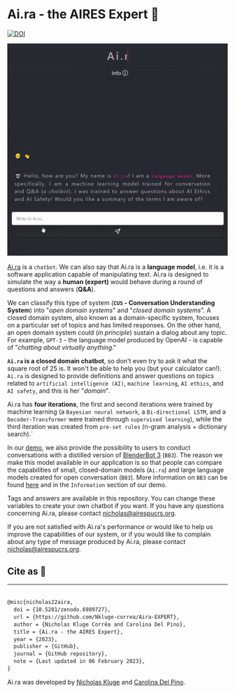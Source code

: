 # Ai.ra - the AIRES Expert 🤖

[![DOI](https://zenodo.org/badge/499891032.svg)](https://zenodo.org/badge/latestdoi/499891032)

![image-gif](assets/gif_demo.gif)

[Ai.ra](https://aires-playground.herokuapp.com/aira) is a `chatbot`. We can also say that Ai.ra is a **language model**, i.e. it is a software application capable of manipulating text. Ai.ra is designed to simulate the way a **human (expert)** would behave during a round of questions and answers (**Q&A**).

We can classify this type of system (**`CUS` - Conversation Understanding System**) into "_open domain systems_" and "_closed domain systems_". A closed domain system, also known as a domain-specific system, focuses on a particular set of topics and has limited responses. On the other hand, an open domain system could (_in principle_) sustain a dialog about any topic. For example, `GPT-3` - the language model produced by OpenAI - is capable of "_chatting about virtually anything_."

**`Ai.ra` is a closed domain chatbot**, so don't even try to ask it what the square root of 25 is. It won't be able to help you (but your calculator can!). `Ai.ra` is designed to provide definitions and answer questions on topics related to `artificial intelligence (AI)`, `machine learning`, `AI ethics`, and `AI safety`, and this is her "_domain_".

Ai.ra has **four iterations**, the first and second iterations were trained by machine learning (a `Bayesian neural network`, a `Bi-directional LSTM`, and a `Decoder-Transformer` were trained through `supervised learning`), while the third iteration was created from `pre-set rules` (n-gram analysis + dictionary search).`

In our [demo](https://aires-playground.herokuapp.com/aira), we also provide the possibility to users to conduct conversations with a distilled version of [BlenderBot 3](https://geo-not-available.blenderbot.ai/) (`BB3`). The reason we make this model available in our application is so that people can compare the capabilities of small, closed-domain models (`Ai.ra`) and large language models created for open conversation (`BB3`). More information on `BB3` can be found [here](https://github.com/facebookresearch/ParlAI/blob/main/parlai/zoo/bb3/model_card.md) and in the `Information` section of our demo.

Tags and answers are available in this repository. You can change these variables to create your own chatbot if you want. If you have any questions concerning Ai.ra, please contact [nicholas@airespucrs.org](mailto:nicholas@airespucrs.org).

If you are not satisfied with Ai.ra's performance or would like to help us improve the capabilities of our system, or if you would like to complain about any type of message produced by Ai.ra, please contact [nicholas@airespucrs.org](mailto:nicholas@airespucrs.org).

## Cite as 🤗

---

```latex

@misc{nicholas22aira,
  doi = {10.5281/zenodo.6989727},
  url = {https://github.com/Nkluge-correa/Aira-EXPERT},
  author = {Nicholas Kluge Corrêa and Carolina Del Pino},
  title = {Ai.ra - the AIRES Expert},
  year = {2023},
  publisher = {GitHub},
  journal = {GitHub repository},
  note = {Last updated in 06 February 2023},
}

```

Ai.ra was developed by [Nicholas Kluge](https://nkluge-correa.github.io/) and [Carolina Del Pino](http://lattes.cnpq.br/6291330432531578).
